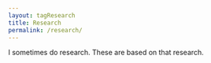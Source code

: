 ```yaml
---
layout: tagResearch
title: Research
permalink: /research/
---
```


I sometimes do research. These are based on that research.